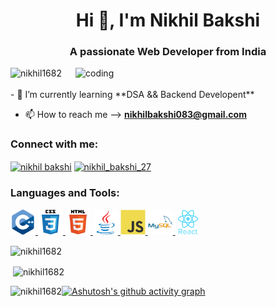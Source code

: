 <h1 align="center">Hi 👋, I'm Nikhil Bakshi</h1>
<h3 align="center">A passionate Web Developer from India</h3>
<img align="right"alt="coding"width="400"src="https://user-images.githubusercontent.com/55389276/140866485-8fb1c876-9a8f-4d6a-98dc-08c4981eaf70.gif">
<p align="left"> <img src="https://komarev.com/ghpvc/?username=nikhil1682&label=Profile%20views&color=0e75b6&style=flat" alt="nikhil1682" /><br><br>
- 🌱 I’m currently learning **DSA && Backend Developent**

- 📫 How to reach me --> **nikhilbakshi083@gmail.com**
</p align="left">

<h3 align="left">Connect with me:</h3>
<p align="left">
<a href="linkedin.com/in/nikhil-bakshi-0a6b60200" target="blank"><img align="center" src="https://raw.githubusercontent.com/rahuldkjain/github-profile-readme-generator/master/src/images/icons/Social/linked-in-alt.svg" alt="nikhil bakshi" height="30" width="40" /></a>
<a href="https://instagram.com/nikhil_bakshi_27" target="blank"><img align="center" src="https://raw.githubusercontent.com/rahuldkjain/github-profile-readme-generator/master/src/images/icons/Social/instagram.svg" alt="nikhil_bakshi_27" height="30" width="40" /></a>
</p>

<h3 align="left">Languages and Tools:</h3>
<p align="left"> <a href="https://www.w3schools.com/cpp/" target="_blank" rel="noreferrer"> <img src="https://raw.githubusercontent.com/devicons/devicon/master/icons/cplusplus/cplusplus-original.svg" alt="cplusplus" width="40" height="40"/> </a> <a href="https://www.w3schools.com/css/" target="_blank" rel="noreferrer"> <img src="https://raw.githubusercontent.com/devicons/devicon/master/icons/css3/css3-original-wordmark.svg" alt="css3" width="40" height="40"/> </a> <a href="https://www.w3.org/html/" target="_blank" rel="noreferrer"> <img src="https://raw.githubusercontent.com/devicons/devicon/master/icons/html5/html5-original-wordmark.svg" alt="html5" width="40" height="40"/> </a> <a href="https://www.java.com" target="_blank" rel="noreferrer"> <img src="https://raw.githubusercontent.com/devicons/devicon/master/icons/java/java-original.svg" alt="java" width="40" height="40"/> </a> <a href="https://developer.mozilla.org/en-US/docs/Web/JavaScript" target="_blank" rel="noreferrer"> <img src="https://raw.githubusercontent.com/devicons/devicon/master/icons/javascript/javascript-original.svg" alt="javascript" width="40" height="40"/> </a> <a href="https://www.mysql.com/" target="_blank" rel="noreferrer"> <img src="https://raw.githubusercontent.com/devicons/devicon/master/icons/mysql/mysql-original-wordmark.svg" alt="mysql" width="40" height="40"/> </a> <a href="https://reactjs.org/" target="_blank" rel="noreferrer"> <img src="https://raw.githubusercontent.com/devicons/devicon/master/icons/react/react-original-wordmark.svg" alt="react" width="40" height="40"/> </a> </p>

<p><img align="center" src="https://github-readme-stats.vercel.app/api/top-langs?username=nikhil1682&show_icons=true&locale=en&layout=compact" alt="nikhil1682" /></p>

<p>&nbsp;<img align="center" src="https://github-readme-stats.vercel.app/api?username=nikhil1682&show_icons=true&locale=en" alt="nikhil1682" /></p>

<p><img align="left" src="https://github-readme-streak-stats.herokuapp.com/?user=nikhil1682&" alt="nikhil1682" /></p>

[![Ashutosh's github activity graph](https://github-readme-activity-graph.cyclic.app/graph?username=Nikhil1682&bg_color=000000&color=2ac048&line=00ffaa&point=49b9df&area=true&hide_border=true)](https://github.com/ashutosh00710/github-readme-activity-graph)
